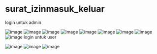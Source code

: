 # surat_izinmasuk_keluar
login untuk admin 

![image](https://user-images.githubusercontent.com/97661073/162895798-b03b992a-0a58-4383-a8e6-196231526320.png)
![image](https://user-images.githubusercontent.com/97661073/162895859-b4357957-9a9a-4dad-a53b-075758ff85de.png)
![image](https://user-images.githubusercontent.com/97661073/162895953-fc00302a-a4bd-477f-9681-32ff90872d7c.png)
![image](https://user-images.githubusercontent.com/97661073/162895995-3e100056-f622-4f88-b8fd-23629694a364.png)
![image](https://user-images.githubusercontent.com/97661073/162896047-f37f9acd-e5e2-4682-a541-4e7e86789536.png)
![image](https://user-images.githubusercontent.com/97661073/162896115-55f8e1a1-7fba-43af-a4ca-9900c5353239.png)
![image](https://user-images.githubusercontent.com/97661073/162896167-b87e2edd-974f-4ba2-bcfe-fb7979a15e26.png)
![image](https://user-images.githubusercontent.com/97661073/162896202-589b39a3-6837-4676-8160-49bcee3c4007.png)
![image](https://user-images.githubusercontent.com/97661073/162896260-af17ed31-120f-4368-b348-9a7a5925038b.png)
login untuk user 

![image](https://user-images.githubusercontent.com/97661073/162896296-eac74b5b-41ad-4277-a8be-824a23a405f4.png)
![image](https://user-images.githubusercontent.com/97661073/162897200-dfec325e-a6ba-40a0-8912-f6d37da5fa7b.png)
![image](https://user-images.githubusercontent.com/97661073/162896402-7b6039a6-2bef-4db3-8cf3-9619713e5790.png)
